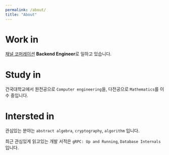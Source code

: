 ```yaml
---
permalink: /about/
title: "About"
---
```


# Work in

[채널 코퍼레이션](https://channel.io/ko/team) <b>Backend Engineer</b>로 일하고 있습니다.

# Study in

건국대학교에서 원전공으로 `Computer engineering`을, 다전공으로 `Mathematics`를 이수 중입니다.

# Intersted in

관심있는 분야는 `abstract algebra`, `cryptography`, `algorithm` 입니다.

최근 관심있게 읽고있는 개발 서적은 `gRPC: Up and Running`, `Database Internals`입니다.
